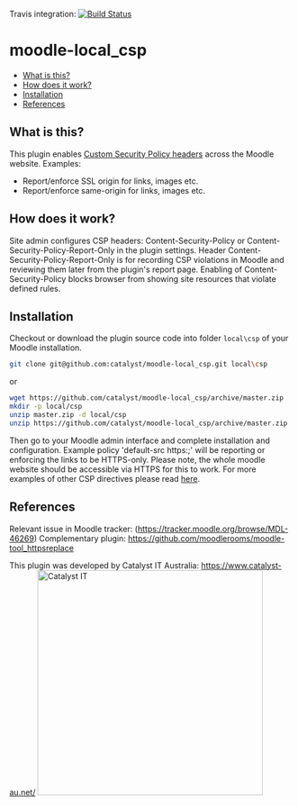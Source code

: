 Travis integration: [![Build Status](https://travis-ci.org/catalyst/moodle-local_csp.svg?branch=master)](https://travis-ci.org/catalyst/moodle-local_csp)
# moodle-local_csp

* [What is this?](#what-is-this)
* [How does it work?](#how-does-it-work)
* [Installation](#installation)
* [References](#references)

What is this?
-------------
This plugin enables [Custom Security Policy headers](https://developer.mozilla.org/en-US/docs/Web/HTTP/CSP) across the Moodle website. 
Examples: 
 - Report/enforce SSL origin for links, images etc.
 - Report/enforce same-origin for links, images etc.

How does it work?
-----------------
Site admin configures CSP headers: Content-Security-Policy or Content-Security-Policy-Report-Only in the plugin settings.
Header Content-Security-Policy-Report-Only is for recording CSP violations in Moodle and reviewing them later from the plugin's report page.
Enabling of Content-Security-Policy blocks browser from showing site resources that violate defined rules.

Installation
------------
Checkout or download the plugin source code into folder `local\csp` of your Moodle installation.
```sh
git clone git@github.com:catalyst/moodle-local_csp.git local\csp
```
or
```sh
wget https://github.com/catalyst/moodle-local_csp/archive/master.zip
mkdir -p local/csp
unzip master.zip -d local/csp
unzip https://github.com/catalyst/moodle-local_csp/archive/master.zip
```
Then go to your Moodle admin interface and complete installation and configuration. 
Example policy 'default-src https:;' will be reporting or enforcing the links to be HTTPS-only. Please note, the whole moodle website should be accessible via HTTPS for this to work.
For more examples of other CSP directives please read [here](https://developer.mozilla.org/en-US/docs/Web/HTTP/CSP).

References
----------
Relevant issue in Moodle tracker: (https://tracker.moodle.org/browse/MDL-46269)
Complementary plugin: https://github.com/moodlerooms/moodle-tool_httpsreplace


This plugin was developed by Catalyst IT Australia:
https://www.catalyst-au.net/
<img alt="Catalyst IT" src="https://cdn.rawgit.com/CatalystIT-AU/moodle-auth_saml2/master/pix/catalyst-logo.svg" width="400">
